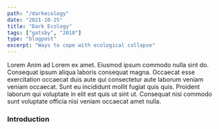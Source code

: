 ```yaml
---
path: "/darkecology"
date: "2021-10-25"
title: "Dark Ecology"
tags: ["gatsby", "2018"]
type: "blogpost"
excerpt: "Ways to cope with ecological collapse"
---
```


Lorem Anim ad Lorem ex amet. Eiusmod ipsum commodo nulla sint do. Consequat ipsum aliqua laboris consequat magna. Occaecat esse exercitation occaecat duis aute qui consectetur aute laborum veniam veniam occaecat. Sunt eu incididunt mollit fugiat quis quis. Proident laborum qui voluptate in elit est quis ut sint ut. Consequat nisi commodo sunt voluptate officia nisi veniam occaecat amet nulla.

<h3>Introduction</h3>
